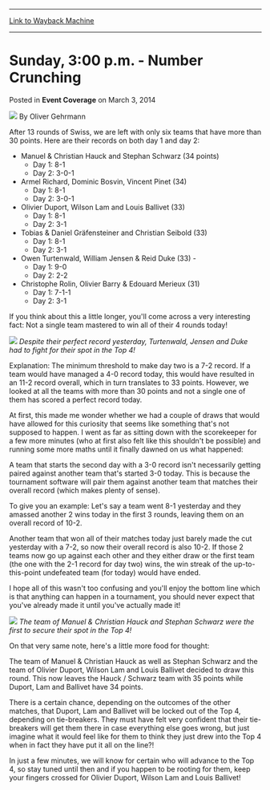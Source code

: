 
---
[Link to Wayback Machine](https://web.archive.org/web/20220625080528/https://magic.wizards.com/en/articles/archive/event-coverage/sunday-300-pm-number-crunching-2014-03-02)

[_metadata_:author]:- "Oliver Gehrmann"
[_metadata_:description]:- "After 13 rounds of Swiss, we are left with only six teams that have more than 30 points."
[_metadata_:generator]:- "Drupal 7 (http://drupal.org)"
[_metadata_:node]:- "318991"
[_metadata_:path_date]:- "2014-03-02"
[_metadata_:publish_date]:- "2014-03-03"
[_metadata_:source]:- "div-main-content"
[_metadata_:title]:- "Sunday, 3:00 p.m. - Number Crunching"
[_metadata_:wayback_capture_timestamp]:- "2022-06-25 08:05:28"
[_metadata_:wayback_raw_url]:- "https://web.archive.org/web/20220625080528id_/https://magic.wizards.com/en/articles/archive/event-coverage/sunday-300-pm-number-crunching-2014-03-02"
[_metadata_:wayback_url]:- "https://magic.wizards.com/en/articles/archive/event-coverage/sunday-300-pm-number-crunching-2014-03-02"
---


Sunday, 3:00 p.m. - Number Crunching
====================================



 Posted in **Event Coverage**
 on March 3, 2014 






![](https://media.magic.wizards.com/styles/auth_small/public/images/person/Oliver-Gehrmann.jpg)
By Oliver Gehrmann











After 13 rounds of Swiss, we are left with only six teams that have more than 30 points. Here are their records on both day 1 and day 2:



* Manuel & Christian Hauck and Stephan Schwarz (34 points)
	+ Day 1: 8-1
	+ Day 2: 3-0-1
* Armel Richard, Dominic Bosvin, Vincent Pinet (34)
	+ Day 1: 8-1
	+ Day 2: 3-0-1
* Olivier Duport, Wilson Lam and Louis Ballivet (33)
	+ Day 1: 8-1
	+ Day 2: 3-1
* Tobias & Daniel Gräfensteiner and Christian Seibold (33)
	+ Day 1: 8-1
	+ Day 2: 3-1
* Owen Turtenwald, William Jensen & Reid Duke (33) -
	+ Day 1: 9-0
	+ Day 2: 2-2
* Christophe Rolin, Olivier Barry & Edouard Merieux (31)
	+ Day 1: 7-1-1
	+ Day 2: 3-1


If you think about this a little longer, you'll come across a very interesting fact: Not a single team mastered to win all of their 4 rounds today!


![](https://media.magic.wizards.com/images/misc/team-america.jpg)
*Despite their perfect record yesterday, Turtenwald, Jensen and Duke had to fight for their spot in the Top 4!*

Explanation: The minimum threshold to make day two is a 7-2 record. If a team would have managed a 4-0 record today, this would have resulted in an 11-2 record overall, which in turn translates to 33 points. However, we looked at all the teams with more than 30 points and not a single one of them has scored a perfect record today.


At first, this made me wonder whether we had a couple of draws that would have allowed for this curiosity that seems like something that's not supposed to happen. I went as far as sitting down with the scorekeeper for a few more minutes (who at first also felt like this shouldn't be possible) and running some more maths until it finally dawned on us what happened:


A team that starts the second day with a 3-0 record isn't necessarily getting paired against another team that's started 3-0 today. This is because the tournament software will pair them against another team that matches their overall record (which makes plenty of sense).


To give you an example: Let's say a team went 8-1 yesterday and they amassed another 2 wins today in the first 3 rounds, leaving them on an overall record of 10-2.


Another team that won all of their matches today just barely made the cut yesterday with a 7-2, so now their overall record is also 10-2. If those 2 teams now go up against each other and they either draw or the first team (the one with the 2-1 record for day two) wins, the win streak of the up-to-this-point undefeated team (for today) would have ended.


I hope all of this wasn't too confusing and you'll enjoy the bottom line which is that anything can happen in a tournament, you should never expect that you've already made it until you've actually made it!


![](https://media.magic.wizards.com/images/misc/manuel-hauck-christian-hauck-stephan-schwarz.JPG)
*The team of Manuel & Christian Hauck and Stephan Schwarz were the first to secure their spot in the Top 4!*

On that very same note, here's a little more food for thought:


The team of Manuel & Christian Hauck as well as Stephan Schwarz and the team of Olivier Duport, Wilson Lam and Louis Ballivet decided to draw this round. This now leaves the Hauck / Schwarz team with 35 points while Duport, Lam and Ballivet have 34 points.


There is a certain chance, depending on the outcomes of the other matches, that Duport, Lam and Ballivet will be locked out of the Top 4, depending on tie-breakers. They must have felt very confident that their tie-breakers will get them there in case everything else goes wrong, but just imagine what it would feel like for them to think they just drew into the Top 4 when in fact they have put it all on the line?!


In just a few minutes, we will know for certain who will advance to the Top 4, so stay tuned until then and if you happen to be rooting for them, keep your fingers crossed for Olivier Duport, Wilson Lam and Louis Ballivet!







